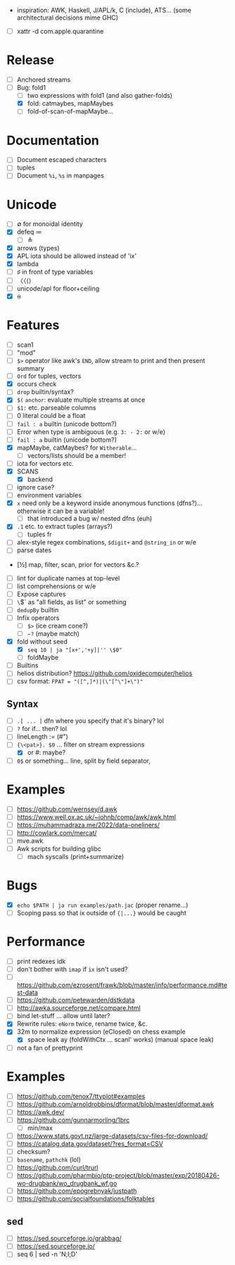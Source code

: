 - inspiration: AWK, Haskell, J/APL/k, C (include), ATS... (some architectural decisions mime GHC)
- [ ] xattr -d com.apple.quarantine
# Release
- [ ] Anchored streams
- [ ] Bug: fold1
  - [ ] two expressions with fold1 (and also gather-folds)
  - [x] fold: catmaybes, mapMaybes
  - [ ] fold-of-scan-of-mapMaybe...
# Documentation
- [ ] Document escaped characters
- [ ] tuples
- [ ] Document `%i`, `%s` in manpages
# Unicode
- [ ] ∅ for monoidal identity
- [x] defeq ≔
  - [ ] ≜
- [x] arrows (types)
- [x] APL iota should be allowed instead of 'ix'
- [x] lambda
- [ ] ♯ in front of type variables
- [ ] 〈〈⟨⟩
- [ ] unicode/apl for floor+ceiling
- [x] ⍬
# Features
- [ ] scan1
- [ ] "mod"
- [ ] `$>` operator like awk's `END`, allow stream to print and then present
  summary
- [ ] `Ord` for tuples, vectors
- [x] occurs check
- [ ] `drop` builtin/syntax?
- [x] `$(` `anchor`: evaluate multiple streams at once
- [ ] `$1:` etc. parseable columns
- [ ] 0 literal could be a float
- [ ] `fail : a` builtin (unicode bottom?)
- [ ] Error when type is ambiguous (e.g. `3: - 2:` or w/e)
- [ ] `fail : a` builtin (unicode bottom?)
- [x] mapMaybe, catMaybes? for `Witherable`...
  - [ ] vectors/lists should be a member!
- [ ] iota for vectors etc.
- [x] SCANS
  - [x] backend
- [ ] ignore case?
- [ ] environment variables
- [x] `x` need only be a keyword inside anonymous functions (dfns?)... otherwise it
  can be a variable!
  - [ ] that introduced a bug w/ nested dfns (euh)
- [x] `.1` etc. to extract tuples (arrays?)
  - [ ] tuples fr
- [ ] alex-style regex combinations, `$digit+` and `@string_in` or w/e
- [ ] parse dates
- [½] map, filter, scan, prior for vectors &c.?
- [ ] lint for duplicate names at top-level
- [ ] list comprehensions or w/e
- [ ] Expose captures
- [ ] `\`$` as "all fields, as list" or something
- [ ] `dedupBy` builtin
- [ ] Infix operators
  - [ ] `$>` (ice cream cone?)
  - [ ] `~?` (maybe match)
- [x] fold without seed
  - [x] `seq 10 | ja "[x+','+y]|'' \$0"`
  - [ ] foldMaybe
- [ ] Builtins
- [ ] helios distribution? https://github.com/oxidecomputer/helios
- [ ] csv format: `FPAT = "([^,]*)|(\"[^\"]+\")"`
## Syntax
- [ ] `.[ ... ]` dfn where you specify that it's binary? lol
- [ ] `?` for if... then? lol
- [ ] lineLength := (#")
- [ ] `{\<pat>}. $0` ... filter on stream expressions
  - [x] or #: maybe?
- [ ] `0$` or something... line, split by field separator,
# Examples
- [ ] https://github.com/wernsey/d.awk
- [ ] https://www.well.ox.ac.uk/~johnb/comp/awk/awk.html
- [ ] https://muhammadraza.me/2022/data-oneliners/
- [ ] http://cowlark.com/mercat/
- [ ] mve.awk
- [ ] Awk scripts for building glibc
  - [ ] mach syscalls (print+summarize)
# Bugs
- [x] `echo $PATH | ja run examples/path.jac` (proper rename...)
- [ ] Scoping pass so that ix outside of `{|...}` would be caught
# Performance
- [ ] print redexes idk
- [ ] don't bother with `imap` if `ix` isn't used?
- [ ] https://github.com/ezrosent/frawk/blob/master/info/performance.md#test-data
- [ ] https://github.com/petewarden/dstkdata
- [ ] http://awka.sourceforge.net/compare.html
- [ ] bind let-stuff ... allow until later?
- [x] Rewrite rules: `eNorm` twice, rename twice, &c.
- [x] 32m to normalize expression (eClosed) on chess example
  - [x] space leak ay (foldWithCtx ... scanl' works) (manual space leak)
- [ ] not a fan of prettyprint
# Examples
- [ ] https://github.com/tenox7/ttyplot#examples
- [ ] https://github.com/arnoldrobbins/dformat/blob/master/dformat.awk
- [ ] https://awk.dev/
- [ ] https://github.com/gunnarmorling/1brc
  - [ ] min/max
- [ ] https://www.stats.govt.nz/large-datasets/csv-files-for-download/
- [ ] https://catalog.data.gov/dataset/?res_format=CSV
- [ ] checksum?
- [ ] `basename`, `pathchk` (lol)
- [ ] https://github.com/curl/trurl
- [ ] https://github.com/pharmbio/ptp-project/blob/master/exp/20180426-wo-drugbank/wo_drugbank_wf.go
- [ ] https://github.com/epogrebnyak/justpath
- [ ] https://github.com/socialfoundations/folktables
## sed
- [ ] https://sed.sourceforge.io/grabbag/
- [ ] https://sed.sourceforge.io/
- [ ] seq 6 | sed -n 'N;l;D'
